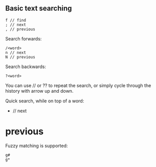 ## Basic text searching
```
f // find
; // next
, // previous
```

Search forwards:
```
/<word>
n // next
N // previous
```

Search backwards:
```
?<word>
```

You can use // or ?? to repeat the search, or simply cycle through the history with arrow up and down.

Quick search, while on top of a word:
* // next
# previous

Fuzzy matching is supported:
```
g#
g*
```

